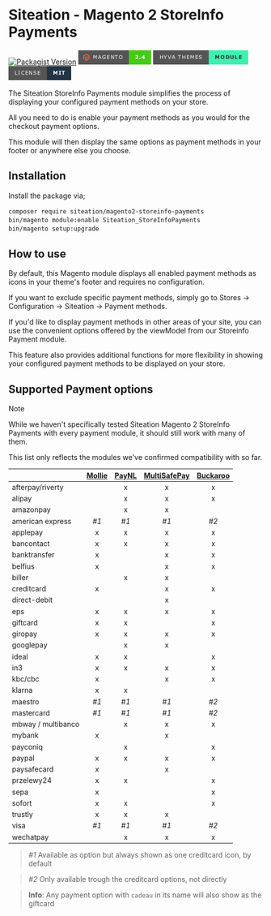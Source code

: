 # Siteation - Magento 2 StoreInfo Payments

[![Packagist Version](https://img.shields.io/packagist/v/siteation/magento2-storeinfo-payments?style=for-the-badge)](https://packagist.org/packages/siteation/magento2-storeinfo-payments)
![Supported Magento Versions](https://raw.githubusercontent.com/Siteation/.github/main/assets/badges/magento-2.4-support.png)
[![Hyvä Themes Module](https://raw.githubusercontent.com/Siteation/.github/main/assets/badges/hyva-module.png)](https://hyva.io/)
[![License](https://raw.githubusercontent.com/Siteation/.github/main/assets/badges/license.png)](https://github.com/Siteation/magento2-storeinfo-payments/blob/main/LICENSE)

The Siteation StoreInfo Payments module simplifies the process of displaying your configured payment methods on your store.

All you need to do is enable your payment methods as you would for the checkout payment options.

This module will then display the same options as payment methods in your footer or anywhere else you choose.

## Installation

Install the package via;

```bash
composer require siteation/magento2-storeinfo-payments
bin/magento module:enable Siteation_StoreInfoPayments
bin/magento setup:upgrade
```

## How to use

By default, this Magento module displays all enabled payment methods as icons in your theme's footer and requires no configuration.

If you want to exclude specific payment methods,
simply go to Stores → Configuration → Siteation → Payment methods.

If you'd like to display payment methods in other areas of your site,
you can use the convenient options offered by the viewModel from our Storeinfo Payment module.

This feature also provides additional functions for more flexibility in showing your configured payment methods to be displayed on your store.

## Supported Payment options

> [!NOTE]
> While we haven't specifically tested Siteation Magento 2 StoreInfo Payments with every payment module,
> it should still work with many of them.
>
> This list only reflects the modules we've confirmed compatibility with so far.

|                    | [Mollie] | [PayNL] | [MultiSafePay] | [Buckaroo] |
| ------------------ | :------: | :-----: | :------------: | :--------: |
| afterpay/riverty   |          |    x    |       x        |     x      |
| alipay             |          |    x    |       x        |     x      |
| amazonpay          |          |    x    |       x        |            |
| american express   |   _#1_   |  _#1_   |      _#1_      |    _#2_    |
| applepay           |    x     |    x    |       x        |     x      |
| bancontact         |    x     |    x    |       x        |     x      |
| banktransfer       |    x     |         |       x        |     x      |
| belfius            |    x     |         |       x        |     x      |
| biller             |          |    x    |       x        |            |
| creditcard         |    x     |         |       x        |     x      |
| direct-debit       |          |         |       x        |            |
| eps                |    x     |    x    |       x        |     x      |
| giftcard           |    x     |    x    |                |     x      |
| giropay            |    x     |    x    |       x        |     x      |
| googlepay          |          |    x    |       x        |            |
| ideal              |    x     |    x    |                |     x      |
| in3                |    x     |    x    |       x        |     x      |
| kbc/cbc            |    x     |         |       x        |     x      |
| klarna             |    x     |    x    |                |            |
| maestro            |   _#1_   |  _#1_   |      _#1_      |    _#2_    |
| mastercard         |   _#1_   |  _#1_   |      _#1_      |    _#2_    |
| mbway / multibanco |          |    x    |       x        |     x      |
| mybank             |    x     |         |       x        |            |
| payconiq           |          |    x    |                |     x      |
| paypal             |    x     |    x    |       x        |     x      |
| paysafecard        |    x     |         |       x        |            |
| przelewy24         |    x     |    x    |                |     x      |
| sepa               |    x     |         |                |     x      |
| sofort             |    x     |    x    |                |     x      |
| trustly            |    x     |    x    |       x        |            |
| visa               |   _#1_   |  _#1_   |      _#1_      |    _#2_    |
| wechatpay          |          |    x    |       x        |     x      |

> _#1_ Available as option but always shown as one creditcard icon, by default

> _#2_ Only available trough the creditcard options, not directly

> **Info**: Any payment option with `cadeau` in its name will also show as the giftcard

[Mollie]: https://github.com/mollie/magento2
[PayNL]: https://github.com/paynl/magento2-plugin
[MultiSafePay]: https://github.com/MultiSafepay/magento2
[Buckaroo]: https://github.com/buckaroo-it/Magento2

